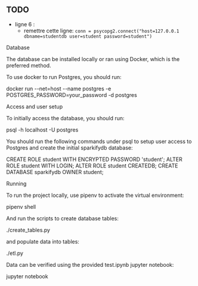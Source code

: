 ## TODO
* ligne 6 :
    * remettre cette ligne: `conn = psycopg2.connect("host=127.0.0.1 dbname=studentdb user=student password=student")`



Database

The database can be installed locally or ran using Docker, which is the preferred method.

To use docker to run Postgres, you should run:

docker run --net=host --name postgres -e POSTGRES_PASSWORD=your_password -d postgres

Access and user setup

To initially access the database, you should run:

psql -h localhost -U postgres

You should run the following commands under psql to setup user access to Postgres and create the initial sparkifydb database:

CREATE ROLE student WITH ENCRYPTED PASSWORD 'student';
ALTER ROLE student WITH LOGIN;
ALTER ROLE student CREATEDB;
CREATE DATABASE sparkifydb OWNER student;

Running

To run the project locally, use pipenv to activate the virtual environment:

pipenv shell

And run the scripts to create database tables:

./create_tables.py

and populate data into tables:

./etl.py

Data can be verified using the provided test.ipynb jupyter notebook:

jupyter notebook